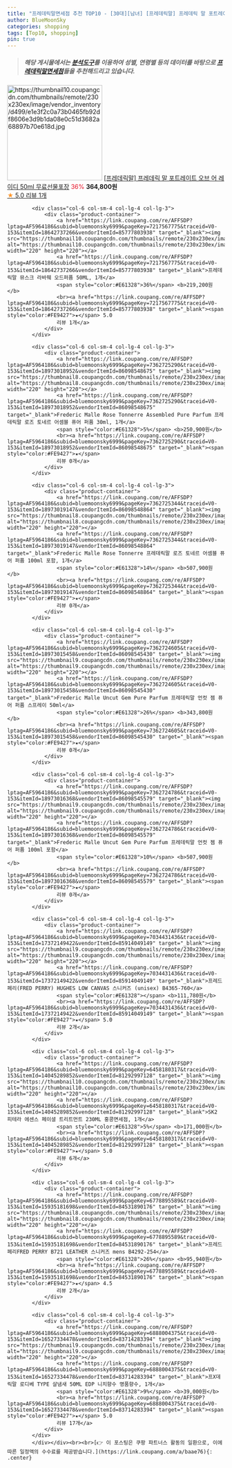 ```yaml
---
title: "프레데릭말면세점 추천 TOP10 - [30대][남녀] [프레데릭말] 프레데릭 말 포트레이트 오브 어 레이디 50ml 무료선물포장"
author: BlueMoonSky
categories: shopping
tags: [Top10, shopping]
pin: true
---
```


> ##### 해당 게시물에서는 [**분석도구**](https://itemscout.io/)를 이용하여 **성별**, **연령별** 등의 데이터를 바탕으로 [**프레데릭말면세점**](https://link.coupang.com/a/baae76)들을 추천해드리고 있습니다.
<div class="container"><div class="row">
            <div class="col-6 col-sm-4 col-lg-4 col-lg-3">
                <div class="product-container">
                    <a href="https://link.coupang.com/re/AFFSDP?lptag=AF5964186&subid=bluemoonsky6999&pageKey=5391279081&traceid=V0-153&itemId=8041928341&vendorItemId=81604208227" target="_blank"><img src="https://thumbnail10.coupangcdn.com/thumbnails/remote/230x230ex/image/vendor_inventory/d499/e1e3f2c0a73b0465fb92df8606e3d9b1da08e0c51d3682a68897b70e618d.jpg" alt="https://thumbnail10.coupangcdn.com/thumbnails/remote/230x230ex/image/vendor_inventory/d499/e1e3f2c0a73b0465fb92df8606e3d9b1da08e0c51d3682a68897b70e618d.jpg" width="220" height="220"></a>
                    <a href="https://link.coupang.com/re/AFFSDP?lptag=AF5964186&subid=bluemoonsky6999&pageKey=5391279081&traceid=V0-153&itemId=8041928341&vendorItemId=81604208227" target="_blank">[프레데릭말] 프레데릭 말 포트레이트 오브 어 레이디 50ml 무료선물포장</a>
                    <span style="color:#E61328">36%</span> <b>364,800원</b>
                    <br><a href="https://link.coupang.com/re/AFFSDP?lptag=AF5964186&subid=bluemoonsky6999&pageKey=5391279081&traceid=V0-153&itemId=8041928341&vendorItemId=81604208227" target="_blank"><span style="color:#FE9427">★</span> 5.0
                    리뷰 1개</a>
                </div>
            </div>
            
            <div class="col-6 col-sm-4 col-lg-4 col-lg-3">
                <div class="product-container">
                    <a href="https://link.coupang.com/re/AFFSDP?lptag=AF5964186&subid=bluemoonsky6999&pageKey=7217567775&traceid=V0-153&itemId=18642737266&vendorItemId=85777803938" target="_blank"><img src="https://thumbnail10.coupangcdn.com/thumbnails/remote/230x230ex/image/vendor_inventory/71ed/0b6d33a5d7ad405e906a9400a28a0d4509bc5ce3cd77ae40d66b3886f5dd.jpg" alt="https://thumbnail10.coupangcdn.com/thumbnails/remote/230x230ex/image/vendor_inventory/71ed/0b6d33a5d7ad405e906a9400a28a0d4509bc5ce3cd77ae40d66b3886f5dd.jpg" width="220" height="220"></a>
                    <a href="https://link.coupang.com/re/AFFSDP?lptag=AF5964186&subid=bluemoonsky6999&pageKey=7217567775&traceid=V0-153&itemId=18642737266&vendorItemId=85777803938" target="_blank">프레데릭말 뮤스크 라바줴 오드퍼퓸 50ML, 1개</a>
                    <span style="color:#E61328">36%</span> <b>219,200원</b>
                    <br><a href="https://link.coupang.com/re/AFFSDP?lptag=AF5964186&subid=bluemoonsky6999&pageKey=7217567775&traceid=V0-153&itemId=18642737266&vendorItemId=85777803938" target="_blank"><span style="color:#FE9427">★</span> 5.0
                    리뷰 1개</a>
                </div>
            </div>
            
            <div class="col-6 col-sm-4 col-lg-4 col-lg-3">
                <div class="product-container">
                    <a href="https://link.coupang.com/re/AFFSDP?lptag=AF5964186&subid=bluemoonsky6999&pageKey=7362725290&traceid=V0-153&itemId=18973018952&vendorItemId=86098548675" target="_blank"><img src="https://thumbnail8.coupangcdn.com/thumbnails/remote/230x230ex/image/vendor_inventory/60f3/80edcd1de81add1009aa0959f834da8d7de3d87a21191203aeb0c651cd3b.jpg" alt="https://thumbnail8.coupangcdn.com/thumbnails/remote/230x230ex/image/vendor_inventory/60f3/80edcd1de81add1009aa0959f834da8d7de3d87a21191203aeb0c651cd3b.jpg" width="220" height="220"></a>
                    <a href="https://link.coupang.com/re/AFFSDP?lptag=AF5964186&subid=bluemoonsky6999&pageKey=7362725290&traceid=V0-153&itemId=18973018952&vendorItemId=86098548675" target="_blank">Frederic Malle Rose Tonnerre Assembled Pure Parfum 프레데릭말 로즈 토네르 어셈블 퓨어 퍼퓸 30ml, 1개</a>
                    <span style="color:#E61328">5%</span> <b>250,900원</b>
                    <br><a href="https://link.coupang.com/re/AFFSDP?lptag=AF5964186&subid=bluemoonsky6999&pageKey=7362725290&traceid=V0-153&itemId=18973018952&vendorItemId=86098548675" target="_blank"><span style="color:#FE9427">★</span> 
                    리뷰 0개</a>
                </div>
            </div>
            
            <div class="col-6 col-sm-4 col-lg-4 col-lg-3">
                <div class="product-container">
                    <a href="https://link.coupang.com/re/AFFSDP?lptag=AF5964186&subid=bluemoonsky6999&pageKey=7362725344&traceid=V0-153&itemId=18973019147&vendorItemId=86098548864" target="_blank"><img src="https://thumbnail8.coupangcdn.com/thumbnails/remote/230x230ex/image/vendor_inventory/60f3/80edcd1de81add1009aa0959f834da8d7de3d87a21191203aeb0c651cd3b.jpg" alt="https://thumbnail8.coupangcdn.com/thumbnails/remote/230x230ex/image/vendor_inventory/60f3/80edcd1de81add1009aa0959f834da8d7de3d87a21191203aeb0c651cd3b.jpg" width="220" height="220"></a>
                    <a href="https://link.coupang.com/re/AFFSDP?lptag=AF5964186&subid=bluemoonsky6999&pageKey=7362725344&traceid=V0-153&itemId=18973019147&vendorItemId=86098548864" target="_blank">Frederic Malle Rose Tonnerre 프레데릭말 로즈 토네르 어셈블 퓨어 퍼퓸 100ml 포함, 1개</a>
                    <span style="color:#E61328">14%</span> <b>507,900원</b>
                    <br><a href="https://link.coupang.com/re/AFFSDP?lptag=AF5964186&subid=bluemoonsky6999&pageKey=7362725344&traceid=V0-153&itemId=18973019147&vendorItemId=86098548864" target="_blank"><span style="color:#FE9427">★</span> 
                    리뷰 0개</a>
                </div>
            </div>
            
            <div class="col-6 col-sm-4 col-lg-4 col-lg-3">
                <div class="product-container">
                    <a href="https://link.coupang.com/re/AFFSDP?lptag=AF5964186&subid=bluemoonsky6999&pageKey=7362724605&traceid=V0-153&itemId=18973015458&vendorItemId=86098545430" target="_blank"><img src="https://thumbnail9.coupangcdn.com/thumbnails/remote/230x230ex/image/vendor_inventory/7041/9fb451d1c4fb16bcc170939398631408d646542c946fb7daeebb2c22eec0.jpg" alt="https://thumbnail9.coupangcdn.com/thumbnails/remote/230x230ex/image/vendor_inventory/7041/9fb451d1c4fb16bcc170939398631408d646542c946fb7daeebb2c22eec0.jpg" width="220" height="220"></a>
                    <a href="https://link.coupang.com/re/AFFSDP?lptag=AF5964186&subid=bluemoonsky6999&pageKey=7362724605&traceid=V0-153&itemId=18973015458&vendorItemId=86098545430" target="_blank">Frederic Malle Uncut Gem Pure Parfum 프레데릭말 언컷 젬 퓨어 퍼퓸 스프레이 50ml</a>
                    <span style="color:#E61328">26%</span> <b>343,800원</b>
                    <br><a href="https://link.coupang.com/re/AFFSDP?lptag=AF5964186&subid=bluemoonsky6999&pageKey=7362724605&traceid=V0-153&itemId=18973015458&vendorItemId=86098545430" target="_blank"><span style="color:#FE9427">★</span> 
                    리뷰 0개</a>
                </div>
            </div>
            
            <div class="col-6 col-sm-4 col-lg-4 col-lg-3">
                <div class="product-container">
                    <a href="https://link.coupang.com/re/AFFSDP?lptag=AF5964186&subid=bluemoonsky6999&pageKey=7362724786&traceid=V0-153&itemId=18973016368&vendorItemId=86098545579" target="_blank"><img src="https://thumbnail9.coupangcdn.com/thumbnails/remote/230x230ex/image/vendor_inventory/7041/9fb451d1c4fb16bcc170939398631408d646542c946fb7daeebb2c22eec0.jpg" alt="https://thumbnail9.coupangcdn.com/thumbnails/remote/230x230ex/image/vendor_inventory/7041/9fb451d1c4fb16bcc170939398631408d646542c946fb7daeebb2c22eec0.jpg" width="220" height="220"></a>
                    <a href="https://link.coupang.com/re/AFFSDP?lptag=AF5964186&subid=bluemoonsky6999&pageKey=7362724786&traceid=V0-153&itemId=18973016368&vendorItemId=86098545579" target="_blank">Frederic Malle Uncut Gem Pure Parfum 프레데릭말 언컷 젬 퓨어 퍼퓸 100ml 포함</a>
                    <span style="color:#E61328">10%</span> <b>507,900원</b>
                    <br><a href="https://link.coupang.com/re/AFFSDP?lptag=AF5964186&subid=bluemoonsky6999&pageKey=7362724786&traceid=V0-153&itemId=18973016368&vendorItemId=86098545579" target="_blank"><span style="color:#FE9427">★</span> 
                    리뷰 0개</a>
                </div>
            </div>
            
            <div class="col-6 col-sm-4 col-lg-4 col-lg-3">
                <div class="product-container">
                    <a href="https://link.coupang.com/re/AFFSDP?lptag=AF5964186&subid=bluemoonsky6999&pageKey=7034431436&traceid=V0-153&itemId=17372149422&vendorItemId=85914049149" target="_blank"><img src="https://thumbnail9.coupangcdn.com/thumbnails/remote/230x230ex/image/vendor_inventory/43b4/98b85e4156e43eb3d432acdd2cf38e65c88d00baa4559376719533ae609c.jpg" alt="https://thumbnail9.coupangcdn.com/thumbnails/remote/230x230ex/image/vendor_inventory/43b4/98b85e4156e43eb3d432acdd2cf38e65c88d00baa4559376719533ae609c.jpg" width="220" height="220"></a>
                    <a href="https://link.coupang.com/re/AFFSDP?lptag=AF5964186&subid=bluemoonsky6999&pageKey=7034431436&traceid=V0-153&itemId=17372149422&vendorItemId=85914049149" target="_blank">프레드페리(FRED PERRY) HUGHES LOW CANVAS 스니커즈 (unisex) B4365-760</a>
                    <span style="color:#E61328"></span> <b>111,780원</b>
                    <br><a href="https://link.coupang.com/re/AFFSDP?lptag=AF5964186&subid=bluemoonsky6999&pageKey=7034431436&traceid=V0-153&itemId=17372149422&vendorItemId=85914049149" target="_blank"><span style="color:#FE9427">★</span> 5.0
                    리뷰 2개</a>
                </div>
            </div>
            
            <div class="col-6 col-sm-4 col-lg-4 col-lg-3">
                <div class="product-container">
                    <a href="https://link.coupang.com/re/AFFSDP?lptag=AF5964186&subid=bluemoonsky6999&pageKey=6458180317&traceid=V0-153&itemId=14045289852&vendorItemId=81292997128" target="_blank"><img src="https://thumbnail10.coupangcdn.com/thumbnails/remote/230x230ex/image/vendor_inventory/60c4/e50c6e235d80fcbc7c08d76f5b5d453912e67bdaf7685154b7eec11dc2e6.jpg" alt="https://thumbnail10.coupangcdn.com/thumbnails/remote/230x230ex/image/vendor_inventory/60c4/e50c6e235d80fcbc7c08d76f5b5d453912e67bdaf7685154b7eec11dc2e6.jpg" width="220" height="220"></a>
                    <a href="https://link.coupang.com/re/AFFSDP?lptag=AF5964186&subid=bluemoonsky6999&pageKey=6458180317&traceid=V0-153&itemId=14045289852&vendorItemId=81292997128" target="_blank">SK2 피테라 에센스 페이셜 트리트먼트 230ML 홍콩면세점, 1개</a>
                    <span style="color:#E61328">5%</span> <b>171,000원</b>
                    <br><a href="https://link.coupang.com/re/AFFSDP?lptag=AF5964186&subid=bluemoonsky6999&pageKey=6458180317&traceid=V0-153&itemId=14045289852&vendorItemId=81292997128" target="_blank"><span style="color:#FE9427">★</span> 5.0
                    리뷰 6개</a>
                </div>
            </div>
            
            <div class="col-6 col-sm-4 col-lg-4 col-lg-3">
                <div class="product-container">
                    <a href="https://link.coupang.com/re/AFFSDP?lptag=AF5964186&subid=bluemoonsky6999&pageKey=6778895589&traceid=V0-153&itemId=15935181698&vendorItemId=84531890176" target="_blank"><img src="https://thumbnail8.coupangcdn.com/thumbnails/remote/230x230ex/image/vendor_inventory/bcf1/d6c1e6c0ecfdd0f07d8bcf7382fd3c1881a301f864f90939593793fc05e4.jpg" alt="https://thumbnail8.coupangcdn.com/thumbnails/remote/230x230ex/image/vendor_inventory/bcf1/d6c1e6c0ecfdd0f07d8bcf7382fd3c1881a301f864f90939593793fc05e4.jpg" width="220" height="220"></a>
                    <a href="https://link.coupang.com/re/AFFSDP?lptag=AF5964186&subid=bluemoonsky6999&pageKey=6778895589&traceid=V0-153&itemId=15935181698&vendorItemId=84531890176" target="_blank">프레드페리FRED PERRY B721 LEATHER 스니커즈 mens B4292-254</a>
                    <span style="color:#E61328">26%</span> <b>95,940원</b>
                    <br><a href="https://link.coupang.com/re/AFFSDP?lptag=AF5964186&subid=bluemoonsky6999&pageKey=6778895589&traceid=V0-153&itemId=15935181698&vendorItemId=84531890176" target="_blank"><span style="color:#FE9427">★</span> 4.5
                    리뷰 2개</a>
                </div>
            </div>
            
            <div class="col-6 col-sm-4 col-lg-4 col-lg-3">
                <div class="product-container">
                    <a href="https://link.coupang.com/re/AFFSDP?lptag=AF5964186&subid=bluemoonsky6999&pageKey=6888004375&traceid=V0-153&itemId=16527334478&vendorItemId=83714283394" target="_blank"><img src="https://thumbnail9.coupangcdn.com/thumbnails/remote/230x230ex/image/vendor_inventory/7f01/16a3a9a29488e9fbfd08763a886e7623230e8b967d75474d365c5c320d7c.jpeg" alt="https://thumbnail9.coupangcdn.com/thumbnails/remote/230x230ex/image/vendor_inventory/7f01/16a3a9a29488e9fbfd08763a886e7623230e8b967d75474d365c5c320d7c.jpeg" width="220" height="220"></a>
                    <a href="https://link.coupang.com/re/AFFSDP?lptag=AF5964186&subid=bluemoonsky6999&pageKey=6888004375&traceid=V0-153&itemId=16527334478&vendorItemId=83714283394" target="_blank">프X데릭말 로디베 TYPE 살냄새 50ML EDP 니치향수 명품향수, 1개</a>
                    <span style="color:#E61328">9%</span> <b>39,000원</b>
                    <br><a href="https://link.coupang.com/re/AFFSDP?lptag=AF5964186&subid=bluemoonsky6999&pageKey=6888004375&traceid=V0-153&itemId=16527334478&vendorItemId=83714283394" target="_blank"><span style="color:#FE9427">★</span> 5.0
                    리뷰 17개</a>
                </div>
            </div>
            </div></div><br><br>[👉 이 포스팅은 쿠팡 파트너스 활동의 일환으로, 이에 따른 일정액의 수수료를 제공받습니다.](https://link.coupang.com/a/baae76){: .center}